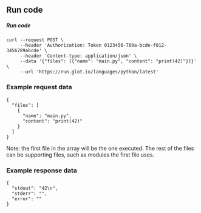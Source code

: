 ## Run code

##### Run code
    curl --request POST \
         --header 'Authorization: Token 0123456-789a-bcde-f012-3456789abcde' \
         --header 'Content-type: application/json' \
         --data '{"files": [{"name": "main.py", "content": "print(42)"}]}' \
         --url 'https://run.glot.io/languages/python/latest'

### Example request data
    {
      "files": [
        {
          "name": "main.py",
          "content": "print(42)"
        }
      ]
    }

Note: the first file in the array will be the one executed. The rest of the files can be supporting files, such as
modules the first file uses.

### Example response data
    {
      "stdout": "42\n",
      "stderr": "",
      "error": ""
    }
